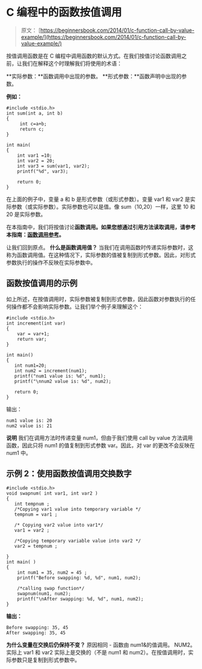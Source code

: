 # C 编程中的函数按值调用

> 原文： [https://beginnersbook.com/2014/01/c-function-call-by-value-example/](https://beginnersbook.com/2014/01/c-function-call-by-value-example/)

按值调用函数是在 C 编程中调用函数的默认方式。在我们按值讨论函数调用之前，让我们在解释这个时理解我们将使用的术语：

**实际参数：**函数调用中出现的参数。
**形式参数：**函数声明中出现的参数。

**例如：**

```
#include <stdio.h>
int sum(int a, int b)
{
     int c=a+b;
     return c;
}

int main(
{
    int var1 =10;
    int var2 = 20;
    int var3 = sum(var1, var2);
    printf("%d", var3);

    return 0;
}
```

在上面的例子中，变量 a 和 b 是形式参数（或形式参数）。变量 var1 和 var2 是实际参数（或实际参数）。实际参数也可以是值。像 sum（10,20）一样，这里 10 和 20 是实际参数。

在本指南中，我们将按值讨论**函数调用。如果您想通过引用方法读取调用，请参考本指南：[函数调用参考](https://beginnersbook.com/2014/01/c-function-call-by-reference-example/)。**

让我们回到原点。
**什么是函数调用值？**
当我们在调用函数时传递实际参数时，这称为函数调用值。在这种情况下，实际参数的值被复制到形式参数。因此，对形式参数执行的操作不反映在实际参数中。

## 函数按值调用的示例

如上所述，在按值调用时，实际参数被复制到形式参数，因此函数对参数执行的任何操作都不会影响实际参数。让我们举个例子来理解这个：

```
#include <stdio.h>
int increment(int var)
{
    var = var+1;
    return var;
}

int main()
{
   int num1=20;
   int num2 = increment(num1);
   printf("num1 value is: %d", num1);
   printf("\nnum2 value is: %d", num2);

   return 0;
}

```

输出：

```
num1 value is: 20
num2 value is: 21
```

**说明**
我们在调用方法时传递变量 num1，但由于我们使用 call by value 方法调用函数，因此只将 num1 的值复制到形式参数 var。因此，对 var 的更改不会反映在 num1 中。

## 示例 2：使用函数按值调用交换数字

```
#include <stdio.h>
void swapnum( int var1, int var2 )
{
   int tempnum ;
   /*Copying var1 value into temporary variable */
   tempnum = var1 ;

   /* Copying var2 value into var1*/
   var1 = var2 ;

   /*Copying temporary variable value into var2 */
   var2 = tempnum ;

}
int main( )
{
    int num1 = 35, num2 = 45 ;
    printf("Before swapping: %d, %d", num1, num2);

    /*calling swap function*/
    swapnum(num1, num2);
    printf("\nAfter swapping: %d, %d", num1, num2);
}

```

**输出：**

```
Before swapping: 35, 45
After swapping: 35, 45
```

**为什么变量在交换后仍保持不变？**
原因相同 - 函数由 num1&amp;的值调用。 NUM2。实际上 var1 和 var2 实际上是交换的（不是 num1 和 num2）。在按值调用时，实际参数只是复制到形式参数中。